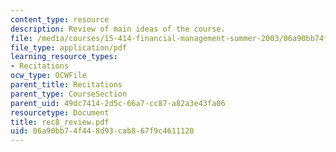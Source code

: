 ```yaml
---
content_type: resource
description: Review of main ideas of the course.
file: /media/courses/15-414-financial-management-summer-2003/06a90bb74f448d93cab867f9c4611120_rec8_review.pdf
file_type: application/pdf
learning_resource_types:
- Recitations
ocw_type: OCWFile
parent_title: Recitations
parent_type: CourseSection
parent_uid: 49dc7414-2d5c-66a7-cc87-a82a3e43fa06
resourcetype: Document
title: rec8_review.pdf
uid: 06a90bb7-4f44-8d93-cab8-67f9c4611120
---
```

